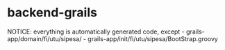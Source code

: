 # backend-grails

NOTICE: everything is automatically generated code, except
    - grails-app/domain/fi/utu/sipesa/
    - grails-app/init/fi/utu/sipesa/BootStrap.groovy